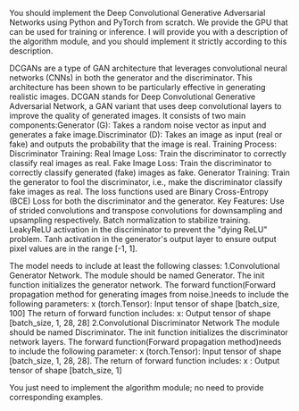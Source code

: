 You should implement the Deep Convolutional Generative Adversarial Networks using Python and PyTorch from scratch. We provide the GPU that can be used for training or inference.
I will provide you with a description of the algorithm module, and you should implement it strictly according to this description. 


DCGANs are a type of GAN architecture that leverages convolutional neural networks (CNNs) in both the generator and the discriminator. This architecture has been shown to be particularly effective in generating realistic images. DCGAN stands for Deep Convolutional Generative Adversarial Network, a GAN variant that uses deep convolutional layers to improve the quality of generated images. It consists of two main components:Generator (G): Takes a random noise vector as input and generates a fake image.Discriminator (D): Takes an image as input (real or fake) and outputs the probability that the image is real.
Training Process:
Discriminator Training:
Real Image Loss: Train the discriminator to correctly classify real images as real.
Fake Image Loss: Train the discriminator to correctly classify generated (fake) images as fake.
Generator Training:
Train the generator to fool the discriminator, i.e., make the discriminator classify fake images as real.
The loss functions used are Binary Cross-Entropy (BCE) Loss for both the discriminator and the generator.
Key Features:
Use of strided convolutions and transpose convolutions for downsampling and upsampling respectively.
Batch normalization to stabilize training.
LeakyReLU activation in the discriminator to prevent the "dying ReLU" problem.
Tanh activation in the generator's output layer to ensure output pixel values are in the range [-1, 1].

The model needs to include at least the following classes:
1.Convolutional Generator Network.
The module should be named Generator.
The init function initializes the generator network.
The forward function(Forward propagation method for generating images from noise.)needs to include the following parameters:
x (torch.Tensor): Input tensor of shape [batch_size, 100]
The return of forward function includes:
x: Output tensor of shape [batch_size, 1, 28, 28]
2.Convolutional Discriminator Network
The module should be named Discriminator.
The init function initializes the discriminator network layers.
The forward function(Forward propagation method)needs to include the following parameter:
x (torch.Tensor): Input tensor of shape [batch_size, 1, 28, 28].
The return of forward function includes:
x : Output tensor of shape [batch_size, 1]

You just need to implement the algorithm module; no need to provide corresponding examples.
